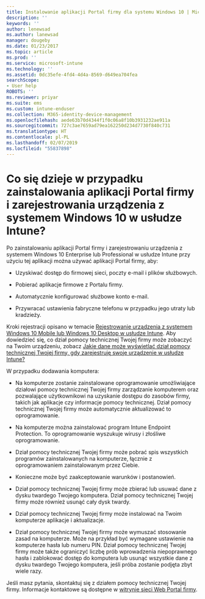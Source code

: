 ```yaml
---
title: Instalowanie aplikacji Portal firmy dla systemu Windows 10 | Microsoft Docs
description: ''
keywords: ''
author: lenewsad
ms.author: lanewsad
manager: dougeby
ms.date: 01/23/2017
ms.topic: article
ms.prod: ''
ms.service: microsoft-intune
ms.technology: ''
ms.assetid: 0dc35efe-4fd4-4d4a-8569-d649ea704fea
searchScope:
- User help
ROBOTS: ''
ms.reviewer: priyar
ms.suite: ems
ms.custom: intune-enduser
ms.collection: M365-identity-device-management
ms.openlocfilehash: aede63b70d4344f1f0c06a8f10b3931232ae911a
ms.sourcegitcommit: 727c3ae7659ad79ea162250d234d7730f840c731
ms.translationtype: HT
ms.contentlocale: pl-PL
ms.lasthandoff: 02/07/2019
ms.locfileid: "55837898"
---
```

# <a name="what-happens-if-you-install-the-company-portal-app-and-enroll-your-windows-10-device-in-intune"></a>Co się dzieje w przypadku zainstalowania aplikacji Portal firmy i zarejestrowania urządzenia z systemem Windows 10 w usłudze Intune?

Po zainstalowaniu aplikacji Portal firmy i zarejestrowaniu urządzenia z systemem Windows 10 Enterprise lub Professional w usłudze Intune przy użyciu tej aplikacji można używać aplikacji Portal firmy, aby:

-   Uzyskiwać dostęp do firmowej sieci, poczty e-mail i plików służbowych.

-   Pobierać aplikacje firmowe z Portalu firmy.

-   Automatycznie konfigurować służbowe konto e-mail.

-   Przywracać ustawienia fabryczne telefonu w przypadku jego utraty lub kradzieży.

Kroki rejestracji opisano w temacie [Rejestrowanie urządzenia z systemem Windows 10 Mobile lub Windows 10 Desktop w usłudze Intune](enroll-your-w10-phone-or-w10-pc-windows.md). Aby dowiedzieć się, co dział pomocy technicznej Twojej firmy może zobaczyć na Twoim urządzeniu, zobacz [Jakie dane może wyświetlać dział pomocy technicznej Twojej firmy, gdy zarejestruję swoje urządzenie w usłudze Intune?](what-info-can-your-company-see-when-you-enroll-your-device-in-intune.md)

W przypadku dodawania komputera:

-   Na komputerze zostanie zainstalowane oprogramowanie umożliwiające działowi pomocy technicznej Twojej firmy zarządzanie komputerem oraz pozwalające użytkownikowi na uzyskanie dostępu do zasobów firmy, takich jak aplikacje czy informacje pomocy technicznej. Dział pomocy technicznej Twojej firmy może automatycznie aktualizować to oprogramowanie.

-   Na komputerze można zainstalować program Intune Endpoint Protection. To oprogramowanie wyszukuje wirusy i złośliwe oprogramowanie.

-   Dział pomocy technicznej Twojej firmy może pobrać spis wszystkich programów zainstalowanych na komputerze, łącznie z oprogramowaniem zainstalowanym przez Ciebie.

-   Konieczne może być zaakceptowanie warunków i postanowień.

-   Dział pomocy technicznej Twojej firmy może zbierać lub usuwać dane z dysku twardego Twojego komputera. Dział pomocy technicznej Twojej firmy może również usunąć cały dysk twardy.

-   Dział pomocy technicznej Twojej firmy może instalować na Twoim komputerze aplikacje i aktualizacje.

-   Dział pomocy technicznej Twojej firmy może wymuszać stosowanie zasad na komputerze. Może na przykład być wymagane ustawienie na komputerze hasła lub numeru PIN. Dział pomocy technicznej Twojej firmy może także ograniczyć liczbę prób wprowadzenia niepoprawnego hasła i zablokować dostęp do komputera lub usunąć wszystkie dane z dysku twardego Twojego komputera, jeśli próba zostanie podjęta zbyt wiele razy.

Jeśli masz pytania, skontaktuj się z działem pomocy technicznej Twojej firmy. Informacje kontaktowe są dostępne w [witrynie sieci Web Portal firmy](https://go.microsoft.com/fwlink/?linkid=2010980).
